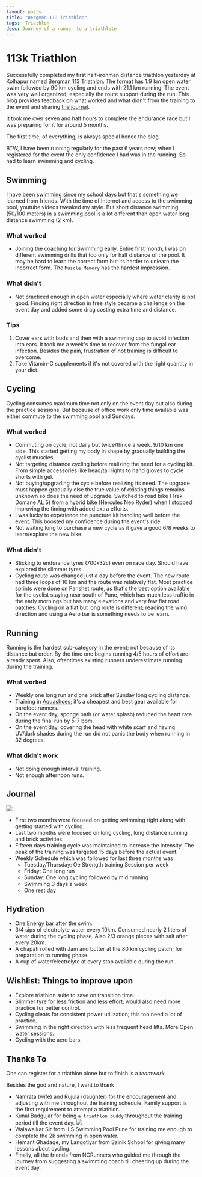 ```yaml
---
layout: posts
title: "Bergman 113 Triathlon"
tags:  Triathlon
desc: Journey of a runner to a triathlete
---
```


# 113k Triathlon

Successfully completed my first half-ironman distance triathlon  yesterday at
Kolhapur named [Bergman 113
Triathlon](https://dscorg.in/events/bergman-113/#bergman113). The format has
1.9 km open water swim followed by 90 km cycling and ends with 21.1 km running.
The event was very well organized; especially the route support during the run.
This blog provides feedback on what worked and what didn't from the training to
the event and sharing [the journal](/blog/assets/images/BurgmanKolhapur113.png).

It took me over seven and half hours to complete the endurance race but I was
preparing for it for around 5 months.

The first time, of everything, is always special hence the blog.

BTW, I have been running regularly for the past 6 years now; when I registered for the
event the only confidence I had was in the running. So had to learn swimming and
cycling.

## Swimming

I have been swimming since my school days but that's something we learned from
friends. With the time of Internet and access to the swimming pool, youtube
videos tweaked my style. But short distance swimming (50/100 meters) in a swimming
pool is a lot different than open water long distance swimming (2 km).

### What worked
- Joining the coaching for Swimming early. Entire first month, I was on
  different swimming drills that too only for half distance of the pool. It may
  be hard to learn the correct form but its harder to unlearn the incorrect
  form. The `Muscle Memory` has the hardest impression.

### What didn't
- Not practiced enough in open water especially where water clarity is not good.
  Finding right direction in free style became a challenge on the event day and
  added some drag costing extra time and distance.

### Tips
1. Cover ears with buds and then with a swimming cap to avoid infection into ears.
   It took me a week's time to recover from the fungal ear infection. Besides the pain,
   frustration of not training is difficult to overcome.
2. Take Vitamin-C supplements if it's not covered with the right quantity in your
   diet.

## Cycling

Cycling consumes maximum time not only on the event day but also during the
practice sessions. But because of office work only time available was either
commute to the swimming pool and Sundays.

### What worked
- Commuting on cycle, not daily but twice/thrice a week. 9/10 km one side.
   This started getting my body in shape by gradually building the cyclist muscles.
- Not targeting distance cycling before realizing the need for a cycling kit. From
  simple accessories like head/tail lights to hand gloves to cycle shorts with
  gel.
- Not buying/upgrading the cycle before realizing its need. The upgrade must
  happen gradually else the true value of existing things remains unknown so does
  the need of upgrade. Switched to road bike (Trek Domane AL 5) from a hybrid bike
  (Hercules Neo Ryder) when I stopped improving the timing with added  extra efforts.
- I was lucky to experience the puncture kit handling well before the event.
  This boosted my confidence during the event's ride.
- Not waiting long to purchase a new cycle as it gave a good 6/8 weeks to
  learn/explore the new bike.

### What didn't
- Sticking to endurance tyres (700x32c) even on race day. Should have explored
  the slimmer tyres.
- Cycling route was changed just a day before the event. The new route had three
  loops of 16 km and the route was relatively flat. Most practice sprints were
  done on Panshet route, as that's the best option available for the cyclist
  staying near south of Pune, which has much less traffic in the early
  mornings but has many elevations and very few flat road patches. Cycling on a
  flat but long route is different; reading the wind direction and using a Aero
  bar is something needs to be learn.

## Running

Running is the hardest sub-category in the event; not because of its distance
but order. By the time one begins running 4/5 hours of effort are already spent.
Also, oftentimes existing runners underestimate running during the training.

### What worked
- Weekly one long run and one brick after Sunday long cycling distance.
- Training in
  [Aquashoes](https://www.decathlon.in/p/8330684/sports-shoes/aquashoes-for-adults-aquashoes-100-grey);
  it's a cheapest and best gear available for barefoot runners.
- On the event day, sponge bath (or water splash) reduced the heart rate during
  the final run by 5-7 bpm.
- On the event day, covering the head with white scarf and having UV/dark shades
  during the run did not panic the body when running in 32 degrees.

### What didn't work
- Not doing enough interval training.
- Not enough afternoon runs.

## Journal

<a href="/blog/assets/images/BurgmanKolhapur113.png"> <img src="/blog/assets/images/BurgmanKolhapur113.png"> </a>
* First two months were focused on getting swimming right along with getting started
  with cycling.
* Last two months were focused on long cycling, long distance running and brick
  activities.
* Fifteen days training cycle was maintained to increase the intensity. The peak of
  the training was targeted 15 days before the actual event.
* Weekly Schedule which was followed for last three months was
    - Tuesday/Thursday: Oe Strength training Session per week
    - Friday: One long run
    - Sunday: One long cycling followed by mid running
    - Swimming 3 days a week
    - One rest day

## Hydration
- One Energy bar after the swim.
- 3/4 sips of electrolyte water every 10km. Consumed nearly 2 liters of water
  during the cycling phase. Also 2/3 orange pieces with salt after every 20km.
- A chapati rolled with Jam and butter at the 80 km cycling patch; for
  preparation to running phase.
- A cup of water/electrolyte at every stop available during the run.

## Wishlist: Things to improve upon
- Explore triathlon suite to save on transition time.
- Slimmer tyre for less friction and less effort; would also need more practice
  for better control.
- Cycling cleats for consistent power utilization; this too need a lot of
  practice.
- Swimming in the right direction with less frequent head lifts. More Open water
   sessions.
- Cycling with the aero bars.

## Thanks To

One can register for a triathlon alone but to finish is a _teamwork_.

Besides the god and nature, I want to thank

- Namrata (wife) and Rujula (daughter) for the encouragement and adjusting with
  me throughout the training schedule. Family support is the first requirement
  to attempt a triathlon.
- Kunal Badgujar for being `a triathlon buddy` throughout the training period
  till the event day.  ![](/blog/assets/images/kunal.jpeg)
- Walawalkar Sir from ILS Swimming Pool Pune for training me enough to complete the
  2k swimming in open water.
- Hemant Ghadage, my Langotiyar from Sainik School for giving many lessons about
  cycling.
- Finally, all the friends from NCRunners who guided me through the journey
  from suggesting a swimming coach till cheering up during the event day.
